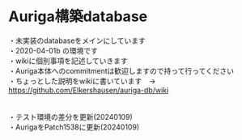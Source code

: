 # Auriga構築database<br>
・未実装のdatabaseをメインにしています<br>
・2020-04-01b の環境です<br>
・wikiに個別事項を記述していきます<br>
・Auriga本体へのcommitmentは歓迎しますので持って行ってください<br>
・ちょっとした説明をwikiに書いています　→　https://github.com/Elkershausen/auriga-db/wiki<br>
<br><br>
・テスト環境の差分を更新(20240109)<br>
・AurigaをPatch1538に更新(20240109)<br>

